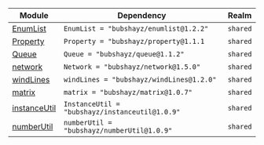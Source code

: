 | Module | Dependency | Realm |
| -- | -- | -- |
| [EnumList](https://bubshayz.github.io/Roblox-Modules/api/EnumList) | `EnumList = "bubshayz/enumlist@1.2.2"` | `shared` |
| [Property](https://bubshayz.github.io/Roblox-Modules/api/Property) | `Property = "bubshayz/property@1.1.1` | `shared` |
| [Queue](https://bubshayz.github.io/Roblox-Modules/api/Queue) | `Queue = "bubshayz/queue@1.1.2"` | `shared` |
| [network](https://bubshayz.github.io/Roblox-Modules/api/Network) | `Network = "bubshayz/network@1.5.0"` | `shared` |
| [windLines](https://bubshayz.github.io/Roblox-Modules/api/windLines) | `windLines = "bubshayz/windLines@1.2.0"` | `shared` |
| [matrix](https://bubshayz.github.io/Roblox-Modules/api/matrix) | `matrix = "bubshayz/matrix@1.0.7"` | `shared` |
| [instanceUtil](https://bubshayz.github.io/Roblox-Modules/api/InstanceUtil) | `InstanceUtil = "bubshayz/instanceutil@1.0.9"` | `shared` |
| [numberUtil](https://bubshayz.github.io/Roblox-Modules/api/numberUtil) | `numberUtil = "bubshayz/numberUtil@1.0.9"` | `shared` |